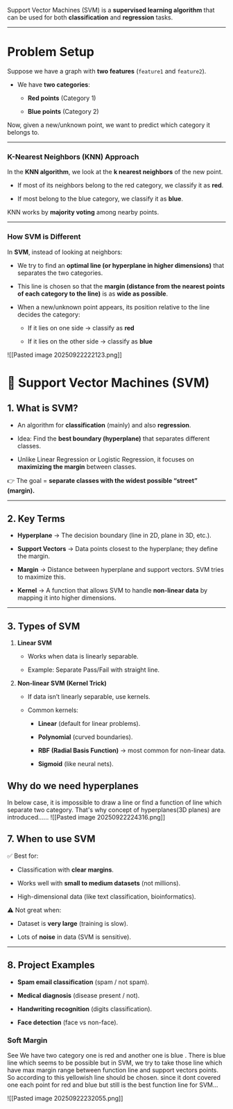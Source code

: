 Support Vector Machines (SVM) is a **supervised learning algorithm** that can be used for both **classification** and **regression** tasks.

---
# Problem Setup

Suppose we have a graph with **two features** (`feature1` and `feature2`).

- We have **two categories**:
    
    - **Red points** (Category 1)
        
    - **Blue points** (Category 2)
        

Now, given a new/unknown point, we want to predict which category it belongs to.

---

### K-Nearest Neighbors (KNN) Approach

In the **KNN algorithm**, we look at the **k nearest neighbors** of the new point.

- If most of its neighbors belong to the red category, we classify it as **red**.
    
- If most belong to the blue category, we classify it as **blue**.
    

KNN works by **majority voting** among nearby points.

---

### How SVM is Different

In **SVM**, instead of looking at neighbors:

- We try to find an **optimal line (or hyperplane in higher dimensions)** that separates the two categories.
    
- This line is chosen so that the **margin (distance from the nearest points of each category to the line)** is as **wide as possible**.
    
- When a new/unknown point appears, its position relative to the line decides the category:
    
    - If it lies on one side → classify as **red**
        
    - If it lies on the other side → classify as **blue**


![[Pasted image 20250922222123.png]]


# 🧠 Support Vector Machines (SVM)

## 1. **What is SVM?**

- An algorithm for **classification** (mainly) and also **regression**.
    
- Idea: Find the **best boundary (hyperplane)** that separates different classes.
    
- Unlike Linear Regression or Logistic Regression, it focuses on **maximizing the margin** between classes.
    

👉 The goal = **separate classes with the widest possible “street” (margin).**

---

## 2. **Key Terms**

- **Hyperplane** → The decision boundary (line in 2D, plane in 3D, etc.).
    
- **Support Vectors** → Data points closest to the hyperplane; they define the margin.
    
- **Margin** → Distance between hyperplane and support vectors. SVM tries to maximize this.
    
- **Kernel** → A function that allows SVM to handle **non-linear data** by mapping it into higher dimensions.
    

---

## 3. **Types of SVM**

1. **Linear SVM**
    
    - Works when data is linearly separable.
        
    - Example: Separate Pass/Fail with straight line.
        
2. **Non-linear SVM (Kernel Trick)**
    
    - If data isn’t linearly separable, use kernels.
        
    - Common kernels:
        
        - **Linear** (default for linear problems).
            
        - **Polynomial** (curved boundaries).
            
        - **RBF (Radial Basis Function)** → most common for non-linear data.
            
        - **Sigmoid** (like neural nets).


## Why do we need hyperplanes 

In below case, it is impossible to draw a line or find a function of line which separate two category. That's why concept of hyperplanes(3D planes) are introduced......
![[Pasted image 20250922224316.png]]

## 7. **When to use SVM**

✅ Best for:

- Classification with **clear margins**.
    
- Works well with **small to medium datasets** (not millions).
    
- High-dimensional data (like text classification, bioinformatics).
    

⚠️ Not great when:

- Dataset is **very large** (training is slow).
    
- Lots of **noise** in data (SVM is sensitive).
    

---

## 8. **Project Examples**

- **Spam email classification** (spam / not spam).
    
- **Medical diagnosis** (disease present / not).
    
- **Handwriting recognition** (digits classification).
    
- **Face detection** (face vs non-face).


### Soft Margin
See We have two category one is red and another one is blue . There is blue line which seems to be possible but in SVM, we try to take those line which have max margin range between function line and support vectors points. So according to this yellowish line should be chosen. since it dont covered one each point for red and blue but still is the best function line for SVM...

![[Pasted image 20250922232055.png]]

